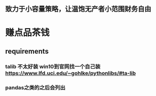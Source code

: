 ## 致力于小容量策略，让温饱无产者小范围财务自由
# 赚点品茶钱


## requirements
### talib  不太好装  win10到官网找一个自己装 https://www.lfd.uci.edu/~gohlke/pythonlibs/#ta-lib

### pandas之类的之后会列出